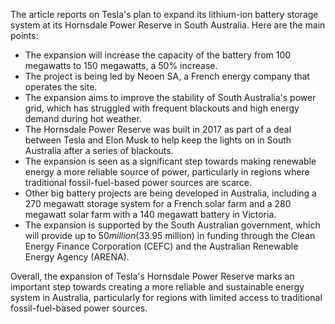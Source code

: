The article reports on Tesla's plan to expand its lithium-ion battery storage system at its Hornsdale Power Reserve in South Australia. Here are the main points:

* The expansion will increase the capacity of the battery from 100 megawatts to 150 megawatts, a 50% increase.
* The project is being led by Neoen SA, a French energy company that operates the site.
* The expansion aims to improve the stability of South Australia's power grid, which has struggled with frequent blackouts and high energy demand during hot weather.
* The Hornsdale Power Reserve was built in 2017 as part of a deal between Tesla and Elon Musk to help keep the lights on in South Australia after a series of blackouts.
* The expansion is seen as a significant step towards making renewable energy a more reliable source of power, particularly in regions where traditional fossil-fuel-based power sources are scarce.
* Other big battery projects are being developed in Australia, including a 270 megawatt storage system for a French solar farm and a 280 megawatt solar farm with a 140 megawatt battery in Victoria.
* The expansion is supported by the South Australian government, which will provide up to $50 million ($33.95 million) in funding through the Clean Energy Finance Corporation (CEFC) and the Australian Renewable Energy Agency (ARENA).

Overall, the expansion of Tesla's Hornsdale Power Reserve marks an important step towards creating a more reliable and sustainable energy system in Australia, particularly for regions with limited access to traditional fossil-fuel-based power sources.